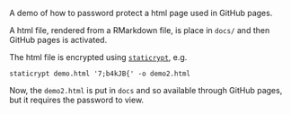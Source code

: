 A demo of how to password protect a html page used in GitHub pages.

A html file, rendered from a RMarkdown file, is place in `docs/` and then GitHub pages is activated.

The html file is encrypted using [`staticrypt`](https://github.com/robinmoisson/staticrypt), e.g.
```
staticrypt demo.html '7;b4kJB{' -o demo2.html
```

Now, the `demo2.html` is put in `docs` and so available through GitHub pages, but it requires the password to view.

